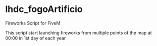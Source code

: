 # lhdc_fogoArtificio
Fireworks Script for FiveM

This script start launching fireworks from multiple points of the map at 00:00 in 1st day of each year
